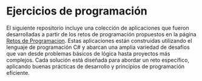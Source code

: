 # Ejercicios de programación
El siguiente repositorio incluye una colección de aplicaciones que fueron desarrolladas a partir de los retos de programación propuestos en la página [Retos de Programacion](https://retosdeprogramacion.com/ejercicios). Estas aplicaciones están construidas utilizando el lenguaje de programación C# y abarcan una amplia variedad de desafíos que van desde problemas básicos de lógica hasta proyectos más complejos. Cada solución está diseñada para abordar un reto específico, aplicando buenas prácticas de desarrollo y principios de programación eficiente.
